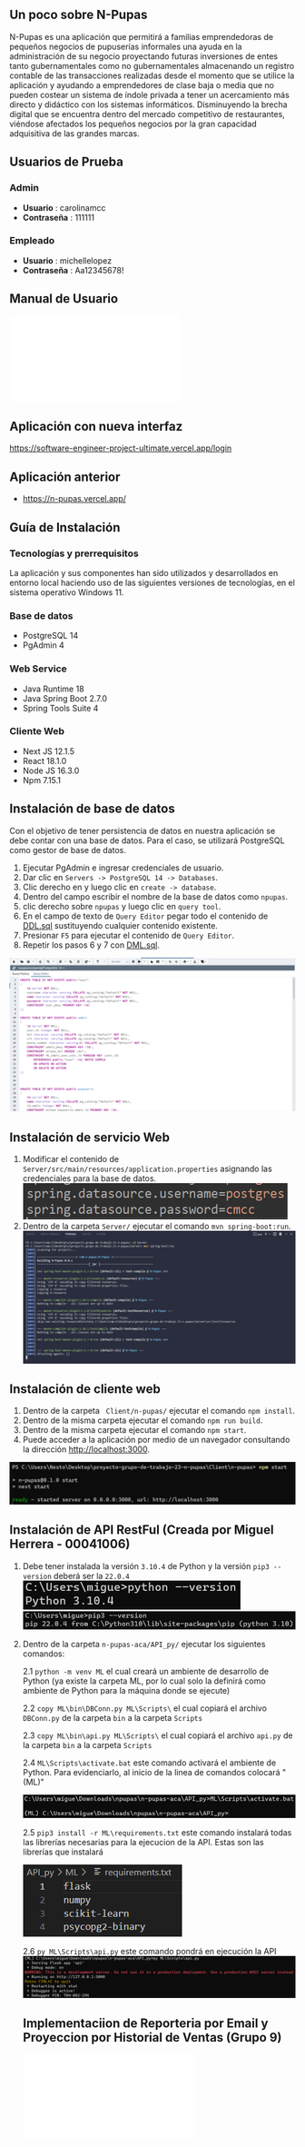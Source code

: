 ## Un poco sobre  N-Pupas
N-Pupas es una aplicación que permitirá a familias emprendedoras de pequeños negocios de pupuserías informales una ayuda en la administración de su negocio proyectando futuras inversiones de entes tanto gubernamentales como no gubernamentales almacenando un registro contable de las transacciones realizadas desde el momento que se utilice la aplicación y ayudando a emprendedores de clase baja o media que no pueden costear un sistema de índole privada a tener un acercamiento más directo y didáctico con los sistemas informáticos. Disminuyendo la brecha digital que se encuentra dentro del mercado competitivo de restaurantes, viéndose afectados los pequeños negocios por la gran capacidad adquisitiva de las grandes marcas.

##  Usuarios de Prueba

### Admin
* **Usuario** : carolinamcc
* **Contraseña** : 111111

### Empleado
* **Usuario** : michellelopez
* **Contraseña** : Aa12345678!

## Manual de Usuario
![Manual](./Documents/Manual.pdf)

## Aplicación con nueva interfaz
https://software-engineer-project-ultimate.vercel.app/login


## Aplicación anterior
- https://n-pupas.vercel.app/


## Guía de Instalación
### Tecnologías y prerrequisitos
La aplicación y sus componentes han sido utilizados y desarrollados en entorno local haciendo uso de las siguientes versiones de tecnologías, en el sistema operativo Windows 11. 
### Base de datos
  * PostgreSQL 14
  * PgAdmin 4

### Web Service
  * Java Runtime 18
  * Java Spring Boot 2.7.0
  * Spring Tools Suite 4

### Cliente Web
  * Next JS 12.1.5
  * React 18.1.0
  * Node JS 16.3.0
  * Npm 7.15.1

## Instalación de base de datos
  Con el objetivo de tener persistencia de datos en nuestra aplicación se debe contar con una base de datos. Para el caso, se utilizará PostgreSQL como gestor de base de datos.

  1. Ejecutar PgAdmin e ingresar credenciales de usuario. 
  2. Dar clic en ```Servers -> PostgreSQL 14 -> Databases```.
  3. Clic derecho en y luego clic en ```create -> database```.
  4. Dentro del campo escribir el nombre de la base de datos como ```npupas```. 
  5. clic derecho sobre ```npupas``` y luego clic en ```query tool```. 
  6. En el campo de texto de ```Query Editor``` pegar todo el contenido de [DDL.sql](./Data/DDL.sql) sustituyendo cualquier contenido existente.
  7. Presionar ```F5``` para ejecutar el contenido de ```Query Editor```.
  8. Repetir los pasos 6 y 7 con [DML.sql](./Data/DML.sql).

![Ejemplo de PgAdmin 4](./Images/pgadmin.png)

## Instalación de servicio Web
1. Modificar el contenido de ```Server/src/main/resources/application.properties``` asignando las credenciales para la base de datos. 
![Credenciales a modificar](./Images/spring.png)
2. Dentro de la carpeta ```Server/``` ejecutar el comando ```mvn spring-boot:run```.
![Ejemplo de ejecución con Maven](./Images/maven.png)

## Instalación de cliente web
1. Dentro de la carpeta ``` Client/n-pupas/``` ejecutar el comando ```npm install```.
2. Dentro de la misma carpeta ejecutar el comando ```npm run build```.
3. Dentro de la misma carpeta ejecutar el comando ```npm start```.
4. Puede acceder a la aplicación por medio de un navegador consultando la dirección [http://localhost:3000](http://localhost:3000).

![Ejemplo de ejecución en terminal](./Images/console.png)

## Instalación de API RestFul (Creada por Miguel Herrera - 00041006)
1. Debe tener instalada la versión ```3.10.4``` de Python y la versión ```pip3 --version``` deberá ser la ```22.0.4```
   ![Imagen de version Python](./Images/PythonVersionWindows.png) ![Imagen de version Pip](./Images/Pip3VersionWindows.png)

2. Dentro de la carpeta ```n-pupas-aca/API_py/``` ejecutar los siguientes comandos:

   2.1 ```python -m venv ML``` el cual creará un ambiente de desarrollo de Python (ya existe la carpeta ML, por lo cual solo la definirá como ambiente de Python para la máquina donde se ejecute)

   2.2 ```copy ML\bin\DBConn.py ML\Scripts\``` el cual copiará el archivo ```DBConn.py``` de la carpeta ```bin``` a la carpeta ```Scripts```

   2.3 ```copy ML\bin\api.py ML\Scripts\``` el cual copiará el archivo ```api.py``` de la carpeta ```bin``` a la carpeta ```Scripts```

   2.4 ```ML\Scripts\activate.bat``` este comando activará el ambiente de Python. Para evidenciarlo, al inicio de la linea de comandos colocará "(ML)"

   ![Imagen de ambiente activo](./Images/ActivatedEnvironmentWindows.png)

   2.5 ```pip3 install -r ML\requirements.txt``` este comando instalará todas las librerías necesarias para la ejecucion de la API. Estas son las librerías que instalará

   ![Imagen librerias a instalar](./Images/RequiredLibraries.png)

   2.6 ```py ML\Scripts\api.py``` este comando pondrá en ejecución la API
   ![Imagen de API ejecutandose](./Images/ExcecutedAPIWindows.png)

   ## Implementaciion de Reporteria por Email y Proyeccion por Historial de Ventas (Grupo 9)
   ![Documentacion Reporteria](./Documents/DocumentacionReporteria.pdf)
